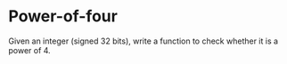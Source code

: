 # Power-of-four

Given an integer (signed 32 bits), write a function to check whether it is a power of 4.
